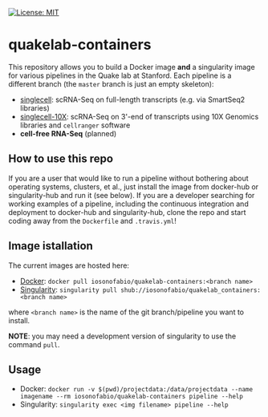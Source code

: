 [![License: MIT](https://img.shields.io/badge/License-MIT-yellow.svg)](https://opensource.org/licenses/MIT)

# quakelab-containers
This repository allows you to build a Docker image **and** a singularity image for various pipelines in the Quake lab at Stanford. Each pipeline is a different branch (the `master` branch is just an empty skeleton):

 - [singlecell](https://github.com/iosonofabio/quakelab-containers/tree/singlecell): scRNA-Seq on full-length transcripts (e.g. via SmartSeq2 libraries)
 - [singlecell-10X](https://github.com/iosonofabio/quakelab-containers/tree/singlecell-10X): scRNA-Seq on 3'-end of transcripts using 10X Genomics libraries and `cellranger` software
 - **cell-free RNA-Seq** (planned)

## How to use this repo
If you are a user that would like to run a pipeline without bothering about operating systems, clusters, et al., just install the image from docker-hub or singularity-hub and run it (see below). If you are a developer searching for working examples of a pipeline, including the continuous integration and deployment to docker-hub and singularity-hub, clone the repo and start coding away from the `Dockerfile` and `.travis.yml`!

## Image istallation
The current images are hosted here:

 - [Docker](https://hub.docker.com/r/iosonofabio/quakelab-containers/): `docker pull iosonofabio/quakelab-containers:<branch name>`
 - [Singularity](https://singularity-hub.org/collections/141/): `singularity pull shub://iosonofabio/quakelab_containers:<branch name>`

where `<branch name>` is the name of the git branch/pipeline you want to install.

**NOTE**: you may need a development version of singularity to use the command `pull`.

## Usage

 - Docker: `docker run -v $(pwd)/projectdata:/data/projectdata --name imagename --rm iosonofabio/quakelab-containers pipeline --help`
 - Singularity: `singularity exec <img filename> pipeline --help`
